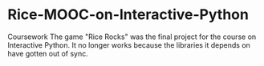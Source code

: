 # Rice-MOOC-on-Interactive-Python
Coursework
The game "Rice Rocks" was the final project for the course on Interactive Python.
It no longer works because the libraries it depends on have gotten out of sync.
